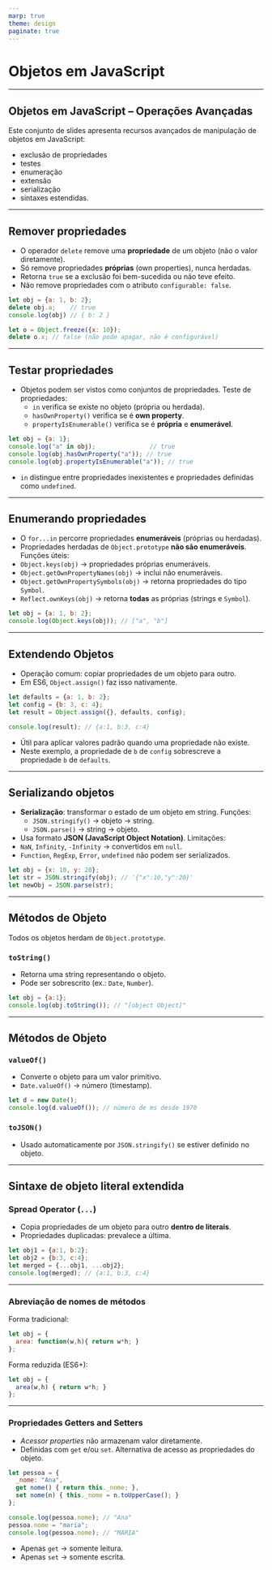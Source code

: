 ```yaml
---
marp: true
theme: design
paginate: true
---
```


# Objetos em JavaScript 

---

## Objetos em JavaScript – Operações Avançadas

Este conjunto de slides apresenta recursos avançados de manipulação de objetos em JavaScript: 
- exclusão de propriedades
- testes
- enumeração
- extensão
- serialização
- sintaxes estendidas.

---

## Remover propriedades

- O operador `delete` remove uma **propriedade** de um objeto (não o valor diretamente).
- Só remove propriedades **próprias** (own properties), nunca herdadas.
- Retorna `true` se a exclusão foi bem-sucedida ou não teve efeito.
- Não remove propriedades com o atributo `configurable: false`.

```js
let obj = {a: 1, b: 2};
delete obj.a;    // true
console.log(obj) // { b: 2 }

let o = Object.freeze({x: 10});
delete o.x; // false (não pode apagar, não é configurável)
```

---

## Testar propriedades

- Objetos podem ser vistos como conjuntos de propriedades. Teste de propriedades:
  - `in` verifica se existe no objeto (própria ou herdada).
  - `hasOwnProperty()` verifica se é **own property**.
  - `propertyIsEnumerable()` verifica se é **própria** e **enumerável**.

```js
let obj = {a: 1};
console.log("a" in obj);               // true
console.log(obj.hasOwnProperty("a")); // true
console.log(obj.propertyIsEnumerable("a")); // true
```
* `in` distingue entre propriedades inexistentes e propriedades definidas como `undefined`.

---

## Enumerando propriedades

* O `for...in` percorre propriedades **enumeráveis** (próprias ou herdadas).
* Propriedades herdadas de `Object.prototype` **não são enumeráveis**.
Funções úteis:
* `Object.keys(obj)` → propriedades próprias enumeráveis.
* `Object.getOwnPropertyNames(obj)` → inclui não enumeráveis.
* `Object.getOwnPropertySymbols(obj)` → retorna propriedades do tipo `Symbol`.
* `Reflect.ownKeys(obj)` → retorna **todas** as próprias (strings e `Symbol`).

```js
let obj = {a: 1, b: 2};
console.log(Object.keys(obj)); // ["a", "b"]
```

---

## Extendendo Objetos

* Operação comum: copiar propriedades de um objeto para outro.
* Em ES6, `Object.assign()` faz isso nativamente.

```js
let defaults = {a: 1, b: 2};
let config = {b: 3, c: 4};
let result = Object.assign({}, defaults, config);

console.log(result); // {a:1, b:3, c:4}
```

* Útil para aplicar valores padrão quando uma propriedade não existe.
* Neste exemplo, a propriedade de `b` de `config` sobrescreve a propriedade `b` de `defaults`.  

---

## Serializando objetos

- **Serialização**: transformar o estado de um objeto em string. Funções:
  * `JSON.stringify()` → objeto → string.
  * `JSON.parse()` → string → objeto.
- Usa formato **JSON (JavaScript Object Notation)**.
Limitações:
- `NaN`, `Infinity`, `-Infinity` → convertidos em `null`.
- `Function`, `RegExp`, `Error`, `undefined` não podem ser serializados.

```js
let obj = {x: 10, y: 20};
let str = JSON.stringify(obj); // '{"x":10,"y":20}'
let newObj = JSON.parse(str);
```

---

## Métodos de Objeto

Todos os objetos herdam de `Object.prototype`.

### `toString()`
* Retorna uma string representando o objeto.
* Pode ser sobrescrito (ex.: `Date`, `Number`).
```js
let obj = {a:1};
console.log(obj.toString()); // "[object Object]"
```

---

## Métodos de Objeto

### `valueOf()`

* Converte o objeto para um valor primitivo.
* `Date.valueOf()` → número (timestamp).

```js
let d = new Date();
console.log(d.valueOf()); // número de ms desde 1970
```

### `toJSON()`

* Usado automaticamente por `JSON.stringify()` se estiver definido no objeto.

---

## Sintaxe de objeto literal extendida

### Spread Operator (`...`)

* Copia propriedades de um objeto para outro **dentro de literais**.
* Propriedades duplicadas: prevalece a última.

```js
let obj1 = {a:1, b:2};
let obj2 = {b:3, c:4};
let merged = {...obj1, ...obj2};
console.log(merged); // {a:1, b:3, c:4}
```

---

### Abreviação de nomes de métodos

Forma tradicional:

```js
let obj = {
  area: function(w,h){ return w*h; }
};
```

Forma reduzida (ES6+):

```js
let obj = {
  area(w,h) { return w*h; }
};
```

---

### Propriedades Getters and Setters

* *Acessor properties* não armazenam valor diretamente.
* Definidas com `get` e/ou `set`. Alternativa de acesso as propriedades do objeto.

```js
let pessoa = {
  _nome: "Ana",
  get nome() { return this._nome; },
  set nome(n) { this._nome = n.toUpperCase(); }
};

console.log(pessoa.nome); // "Ana"
pessoa.nome = "maria";
console.log(pessoa.nome); // "MARIA"
```

* Apenas `get` → somente leitura.
* Apenas `set` → somente escrita.


